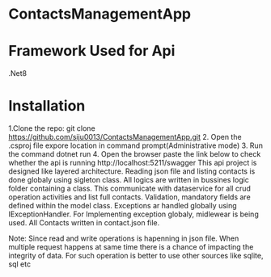 # ContactsManagementApp

Framework Used for Api
===================
  .Net8

Installation
==============
1.Clone the repo:
      git clone https://github.com/siju0013/ContactsManagementApp.git
2. Open the .csproj file expore location in command prompt(Administrative mode)
3. Run the command
    dotnet run
4. Open the browser paste the link below to check whether the api is running
    http://localhost:5211/swagger
This api project is designed like layered architecture. Reading json file and listing contacts is done globaly using sigleton class. All logics are written in bussines logic folder containing a class. This communicate with dataservice for all crud operation activities and list full contacts. Validation, mandatory fields are defined within the model class. Exceptions ar handled globally using IExceptionHandler. For Implementing exception globaly, midlewear is being used. All Contacts written in contact.json file.

Note: Since read and write operations is hapenning in json file. When multiple request happens at same time there is a chance of impacting the integrity of data. For such operation is better to use other sources like sqlite, sql etc


